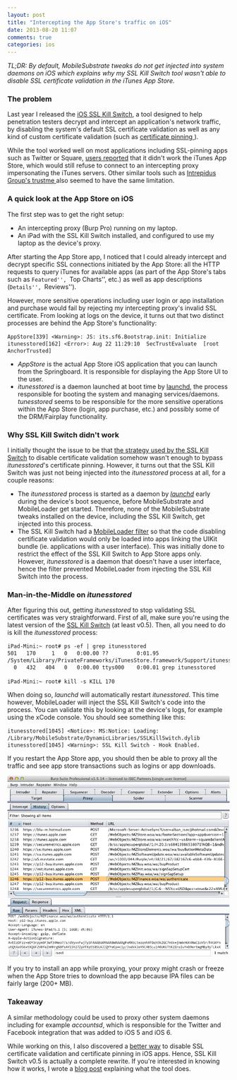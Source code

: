 ```yaml
---
layout: post
title: "Intercepting the App Store's traffic on iOS"
date: 2013-08-20 11:07
comments: true
categories: ios
---
```



_TL;DR: By default, MobileSubstrate tweaks do not get injected into system
daemons on iOS which explains why my SSL Kill Switch tool wasn't able to
disable SSL certificate validation in the iTunes App Store._


### The problem

Last year I released the [iOS SSL Kill Switch][killswitch-gh], a tool designed
to help penetration testers decrypt and intercept an application's network
traffic, by disabling the system's default SSL certificate validation as well
as any kind of custom certificate validation (such as [certificate pinning
][killswitch-slides]).

While the tool worked well on most applications including SSL-pinning apps
such as Twitter or Square, [users reported][killswitch-issue] that it didn't
work the iTunes App Store, which would still refuse to connect to an
intercepting proxy impersonating the iTunes servers. Other similar tools such
as [Intrepidus Group's trustme ][intrepidus-blog] also seemed to have the same
limitation.


### A quick look at the App Store on iOS

The first step was to get the right setup:

* An intercepting proxy (Burp Pro) running on my laptop.
* An iPad with the SSL Kill Switch installed, and configured to use my laptop as the device's proxy.

After starting the App Store app, I noticed that I could already intercept and
decrypt specific SSL connections initiated by the App Store: all the HTTP requests
to query iTunes for available apps (as part of the App Store's tabs such as
``Featured'', ``Top Charts'', etc.) as well as app descriptions (``Details'',
``Reviews'').

However, more sensitive operations including user login or app installation
and purchase would fail by rejecting my intercepting proxy's invalid SSL
certificate. From looking at logs on the device, it turns out that two
distinct processes are behind the App Store's functionality:

    AppStore[339] <Warning>: JS: its.sf6.Bootstrap.init: Initialize
    itunesstored[162] <Error>: Aug 22 11:29:10  SecTrustEvaluate  [root AnchorTrusted]

* _AppStore_ is the actual App Store iOS application that you can launch
from the Springboard. It is responsible for displaying the App Store UI
to the user.
* _itunesstored_ is a daemon launched at boot time by [launchd][launchd-wiki],
the process responsible for booting the system and managing services/daemons.
_tunesstored_ seems to be responsible for the more sensitive operations
within the App Store (login, app purchase, etc.) and possibly some of the
DRM/Fairplay functionality.


### Why SSL Kill Switch didn't work

I initially thought the issue to be that [the strategy used by the SSL Kill
Switch][killswitch-slides] to disable certificate validation somehow wasn't
enough to bypass _itunesstored_'s certificate pinning.
However, it turns out that the SSL Kill Switch was just not being injected
into the _itunesstored_ process at all, for a couple reasons:

* The _itunesstored_ process is started as a daemon by [_launchd_][launchd-wiki]
early during the device's boot sequence, before MobileSubstrate and MobileLoader
get started. Therefore, none of the MobileSubstrate tweaks installed on the device,
including the SSL Kill Switch, get injected into this process.
* The SSL Kill Switch had a [MobileLoader filter][mobileloader-wiki] so that
the code disabling certificate validation would only be loaded into apps
linking the UIKit bundle (ie. applications with a user interface). This was
initially done to restrict the effect of the SSL Kill Switch to App Store apps
only. However, _itunesstored_ is a daemon that doesn't have a user interface,
hence the filter prevented MobileLoader from injecting the SSL Kill Switch
into the process.


### Man-in-the-Middle on _itunesstored_

After figuring this out, getting _itunesstored_ to stop validating SSL
certificates was very straightforward.
First of all, make sure you're using the latest version of the [SSL Kill
Switch][killswitch-gh] (at least v0.5). Then, all you need to do is kill the
_itunesstored_ process:

    iPad-Mini:~ root# ps -ef | grep itunesstored
    501   170     1   0   0:00.00 ??         0:01.95 /System/Library/PrivateFrameworks/iTunesStore.framework/Support/itunesstored
      0   432   404   0   0:00.00 ttys000    0:00.01 grep itunesstored

    iPad-Mini:~ root# kill -s KILL 170

When doing so, _launchd_ will automatically restart _itunesstored_. This time
however, MobileLoader will inject the SSL Kill Switch's code into the
process. You can validate this by looking at the device's logs, for example
using the xCode console. You should see something like this:

    itunesstored[1045] <Notice>: MS:Notice: Loading: /Library/MobileSubstrate/DynamicLibraries/SSLKillSwitch.dylib
    itunesstored[1045] <Warning>: SSL Kill Switch - Hook Enabled.

If you restart the App Store app, you should then be able to proxy all the
traffic and see app store transactions such as logins or app downloads.

![](/images/posts/burp_app_store.png)

If you try to install an app while proxying, your proxy might crash or freeze
when the App Store tries to download the app because IPA files can be fairly
large (200+ MB).


### Takeaway

A similar methodology could be used to proxy other system daemons including
for example _accountsd_, which is responsible for the Twitter and Facebook
integration that was added to iOS 5 and iOS 6.

While working on this, I also discovered a [better way][killswitch-v5] to
disable SSL certificate validation and certificate pinning in iOS apps.
Hence, SSL Kill Switch v0.5 is actually a complete rewrite. If you're interested
in knowing how it works, I wrote a [blog post][killswitch-v5] explaining what the
tool does.



[killswitch-issue]: https://github.com/iSECPartners/ios-ssl-kill-switch/issues/6
[killswitch-slides]: http://media.blackhat.com/bh-us-12/Turbo/Diquet/BH_US_12_Diqut_Osborne_Mobile_Certificate_Pinning_Slides.pdf
[killswitch-gh]: https://github.com/iSECPartners/ios-ssl-kill-switch
[intrepidus-blog]: http://intrepidusgroup.com/insight/2013/01/scorched-earth-how-to-really-disable-certificate-verification-on-ios/
[mobileloader-wiki]: http://iphonedevwiki.net/index.php/MobileSubstrate#MobileLoader
[launchd-wiki]: http://en.wikipedia.org/wiki/Launchd
[killswitch-v5]: /blog/2013/08/20/ios-ssl-kill-switch-v0-dot-5-released/

